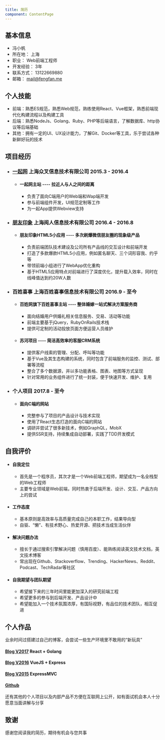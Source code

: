 ```yaml
---
title: 简历
component: ContentPage
---
```

## 基本信息

- 冯小帆
- 所在地： 上海
- 职业： Web前端工程师
- 开发经验： 3年
- 联系方式： 13122669880
- 邮箱： mail@fengfan.me

## 个人技能

- 前端：熟悉ES规范，熟悉Web规范，熟练使用React、Vue框架，熟悉前端现代化构建流程以及构建工具
- 后端：熟悉NodeJs、Golang、Ruby、PHP等后端语言，了解数据库、http协议等后端基础
- 其他：拥有一定的UI、UX设计能力，了解Git、Docker等工具，乐于尝试各种新鲜好玩的技术

## 项目经历

- ### [一起网](http://yiqixxx.com) 上海众叉信息技术有限公司 2015.3 - 2016.4
  - #### 一起网主站 ---- 拉近人与人之间的距离
    - 负责了面向C端用户的Web端和Wap端开发
    - 参与前端组件开发，UI规范定制等工作
    - 为一起App提供Webview支持
- ### [朋友印象](http://pyyx.com) 上海阅人信息技术有限公司 2016.4 - 2016.8
  - #### 朋友印象HTML5小应用 ---- 多次刷爆微信朋友圈的现象级产品
    - 负责前端团队技术建设及公司所有产品线的交互设计和前端开发
    - 打造了多款爆款HTML5小应用，例如匿名聊天、三个词形容我、约乎等
    - 带领前端小组进行了WebApp优化重构
    - 基于HTML5应用特点对前端进行了深度优化，提升载入效率，同时在线峰值达到约20W人数
- ### 百姓喜事 上海百姓喜事信息技术有限公司 2016.9 - 至今
  - #### 百姓网旗下百姓喜事主站 ---- 整体婚嫁一站式解决方案服务商
    - 面向结婚用户供婚礼相关信息服务、交易、活动等功能
    - 前端主要基于jQuery，RubyOnRails技术栈
    - 提供可定制的活动投放页面方便运营人员维护
  - #### 苏河项目 ---- 简洁高效率的客服CRM系统
    - 提供客户线索的管理、分配、呼叫等功能
    - 基于Vue及其生态构建的系统，同时包含了前端服务的监控、测试、部署等流程
    - 整合了多个数据源，并以多功能表格、图表、地图等方式呈现
    - 针对常用的业务组件进行了统一封装，便于快速开发、维护、复用
- ### 个人项目 2017.8 - 至今
  - #### 面向C端的网站
    - 完整参与了项目的产品设计与技术实现
    - 使用了React生态打造的面向C端的网站
    - 调研并尝试了很多新技术，例如GraphQL，MobX
    - 提供SSR支持，持续集成自动部署，实践了TDD开发模式

## 自我评价
  - #### 自我定位
    - 首先是一个程序员，其次才是一个Web前端工程师，期望成为一名全栈型的Web工程师
    - 主要专业领域是Web前端，同时热衷于后端开发、设计、交互、产品方向上的尝试
  - #### 工作态度
    - 基本原则是高效率与高质量完成自己的本职工作，结果导向型
    - 自驱、“懒”、有技术野心、热爱开源、把技术当成生活伙伴
  - #### 解决问题办法
    - 擅长于通过搜索引擎解决问题（慎用百度）、能熟练阅读英文技术文档，英文技术博客
    - 常出现在Github、Stackoverflow、Trending、HackerNews、Reddit、Podcast、TechRadar等社区
  - #### 自我期望与团队期望
    - 希望接下来的三年时间里能更加深入的研究前端工程
    - 希望更多的参与到后端开发、产品设计中
    - 希望能加入一个技术氛围浓厚，有国际视野，有品位的技术团队，相互促进

## 个人作品

业余时间过搭建过自己的博客，会尝试一些生产环境里不敢用的“新玩具”

#### [Blog V2017](http://oct16.cn) React + Golang   
#### [Blog V2016](http://b.fengfan.me) VueJS + Express   
#### [Blog V2015](http://fengfan.me/v1) ExpressMVC   
#### [Github](http://github.com/oct16)

还有其他的个人项目以及内部产品不方便在互联网上公开，如有面试机会本人十分愿意当面讲解与分享

## 致谢
感谢您阅读我的简历，期待有机会与您共事
